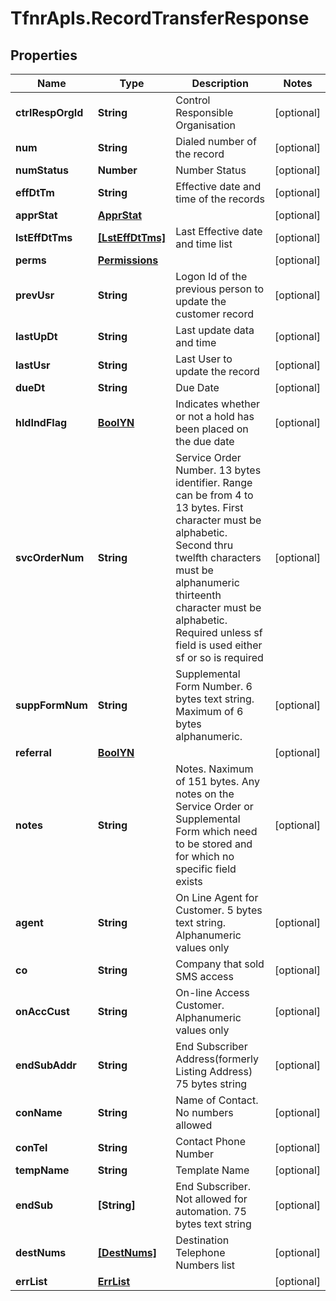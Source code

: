 # TfnrApIs.RecordTransferResponse

## Properties
Name | Type | Description | Notes
------------ | ------------- | ------------- | -------------
**ctrlRespOrgId** | **String** | Control Responsible Organisation | [optional] 
**num** | **String** | Dialed number of the record  | [optional] 
**numStatus** | **Number** | Number Status | [optional] 
**effDtTm** | **String** | Effective date and time of the records | [optional] 
**apprStat** | [**ApprStat**](ApprStat.md) |  | [optional] 
**lstEffDtTms** | [**[LstEffDtTms]**](LstEffDtTms.md) | Last Effective date and time list | [optional] 
**perms** | [**Permissions**](Permissions.md) |  | [optional] 
**prevUsr** | **String** | Logon Id of the previous person to update the customer record  | [optional] 
**lastUpDt** | **String** | Last update data and time | [optional] 
**lastUsr** | **String** | Last User to update the record | [optional] 
**dueDt** | **String** | Due Date | [optional] 
**hldIndFlag** | [**BoolYN**](BoolYN.md) | Indicates whether or not a hold has been placed on the due date | [optional] 
**svcOrderNum** | **String** | Service Order Number. 13 bytes identifier. Range can be from 4 to 13 bytes. First character must be alphabetic. Second thru twelfth characters must be alphanumeric thirteenth character must be alphabetic. Required unless sf field is used either sf or so is required  | [optional] 
**suppFormNum** | **String** | Supplemental Form Number. 6 bytes text string. Maximum of 6 bytes alphanumeric. | [optional] 
**referral** | [**BoolYN**](BoolYN.md) |  | [optional] 
**notes** | **String** | Notes. Naximum of 151 bytes. Any notes on the Service Order or Supplemental Form which need to be stored and for which no specific field exists  | [optional] 
**agent** | **String** | On Line Agent for Customer. 5 bytes text string. Alphanumeric values only | [optional] 
**co** | **String** | Company that sold SMS access | [optional] 
**onAccCust** | **String** | On-line Access Customer. Alphanumeric values only  | [optional] 
**endSubAddr** | **String** | End Subscriber Address(formerly Listing Address) 75 bytes string | [optional] 
**conName** | **String** | Name of Contact. No numbers allowed | [optional] 
**conTel** | **String** | Contact Phone Number | [optional] 
**tempName** | **String** | Template Name | [optional] 
**endSub** | **[String]** | End Subscriber. Not allowed for automation. 75 bytes text string | [optional] 
**destNums** | [**[DestNums]**](DestNums.md) | Destination Telephone Numbers list | [optional] 
**errList** | [**ErrList**](ErrList.md) |  | [optional] 


